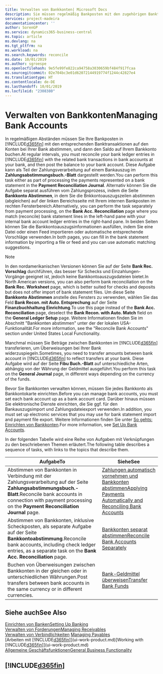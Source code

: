 ```yaml
---
title: Verwalten von Bankkonten| Microsoft Docs
description: Sie müssen regelmäßig Bankposten mit den zugehörigen Banktransaktionen in Ihren Bankkonten abstimmen.
services: project-madeira
documentationcenter: ''
author: SorenGP
ms.service: dynamics365-business-central
ms.topic: article
ms.devlang: na
ms.tgt_pltfrm: na
ms.workload: na
ms.search.keywords: reconcile
ms.date: 10/01/2019
ms.author: sgroespe
ms.openlocfilehash: 9e5fe99fe822ca94758a3030659bf484f917fcaa
ms.sourcegitcommit: 02e704bc3e01d62072144919774f1244c42827e4
ms.translationtype: HT
ms.contentlocale: de-DE
ms.lasthandoff: 10/01/2019
ms.locfileid: "2308380"
---
```

# <a name="managing-bank-accounts"></a><span data-ttu-id="40160-103">Verwalten von Bankkonten</span><span class="sxs-lookup"><span data-stu-id="40160-103">Managing Bank Accounts</span></span>
<span data-ttu-id="40160-104">In regelmäßigen Abständen müssen Sie Ihre Bankposten in [!INCLUDE[d365fin](includes/d365fin_md.md)] mit den entsprechenden Banktransaktionen auf den Konten bei Ihrer Bank abstimmen, und dann den Saldo auf Ihrem Bankkonto buchen.</span><span class="sxs-lookup"><span data-stu-id="40160-104">At regular intervals, you must reconcile your bank ledger entries in [!INCLUDE[d365fin](includes/d365fin_md.md)] with the related bank transactions in bank accounts at your bank, and then post the balance to your bank account.</span></span> <span data-ttu-id="40160-105">Diese Aufgabe kann als Teil der Zahlungsverarbeitung auf einem Bankauszug im **Zahlungsabstimmungsbuch.-Blatt** dargestellt werden.</span><span class="sxs-lookup"><span data-stu-id="40160-105">You can perform this task either as part of processing the payments represented on a bank statement in the **Payment Reconciliation Journal**.</span></span> <span data-ttu-id="40160-106">Alternativ können Sie die Aufgabe separat ausführen vom Zahlungsprozess, indem die Seite **Bankkonto Abstimmen**, in dem Sie die Bnkkontoauszugszeilen abstimmen (abgleichen) auf der linken Bereichsseite mit Ihrem internen Bankposten im rechten Fensterbereich.</span><span class="sxs-lookup"><span data-stu-id="40160-106">Alternatively, you can perform the task separately from payment processing, on the **Bank Acc. Reconciliation** page where you match (reconcile) bank statement lines in the left-hand pane with your internal bank account ledger entries in the right-hand pane.</span></span> <span data-ttu-id="40160-107">In beiden Seiten können Sie die Bankkontoauszugsinformationen ausfüllen, indem Sie eine Datei oder einen Feed importieren oder automatische entsprechende Vorschläge verwenden.</span><span class="sxs-lookup"><span data-stu-id="40160-107">In both pages, you can fill in the bank statement information by importing a file or feed and you can use automatic matching suggestions.</span></span>

> [!NOTE]  
> <span data-ttu-id="40160-108">In den nordamerikanischen Versionen können Sie auf der Seite **Bank Rec. Vorschlag** durchführen, das besser für Schecks und Einzahlungen-Vorgänge geeignet ist, jedoch keine Bankkontoauszugsdateien bietet.</span><span class="sxs-lookup"><span data-stu-id="40160-108">In North American versions, you can also perform bank reconciliation on the **Bank Rec. Worksheet** page, which is better suited for checks and deposits but does not offer import of bank statement files.</span></span> <span data-ttu-id="40160-109">Um diese Seite **Bankkonto Abstimmen** anstelle des Fensters zu verwenden, wählen Sie das Feld **Bank Recon. mit Auto. Entsprechung** auf der Seite **Finanzbuchhaltung Einrichtung**.</span><span class="sxs-lookup"><span data-stu-id="40160-109">To use this page instead of the **Bank Acc. Reconciliation** page, deselect the **Bank Recon. with Auto. Match** field on the **General Ledger Setup** page.</span></span> <span data-ttu-id="40160-110">Weitere Informationen finden Sie im Abschnitt "Bankkonten abstimmen" unter der der lokalen USA-Funktionalität.</span><span class="sxs-lookup"><span data-stu-id="40160-110">For more information, see the "Reconcile Bank Accounts" section under United States Local Functionality.</span></span>

<span data-ttu-id="40160-111">Manchmal müssen Sie Beträge zwischen Bankkonten im [!INCLUDE[d365fin](includes/d365fin_md.md)] transferieren, um Überweisungen bei Ihrer Bank widerzuspiegeln.</span><span class="sxs-lookup"><span data-stu-id="40160-111">Sometimes, you need to transfer amounts between bank account in [!INCLUDE[d365fin](includes/d365fin_md.md)] to reflect transfers at your bank.</span></span> <span data-ttu-id="40160-112">Diese Aufgabe wird auf der Seite **Fibu Buch.-Blatt** auf unterschiedliche Arten, abhängig von der Währung der Geldmittel ausgeführt.</span><span class="sxs-lookup"><span data-stu-id="40160-112">You perform this task on the **General Journal** page, in different ways depending on the currency of the funds.</span></span>

<span data-ttu-id="40160-113">Bevor Sie Bankkonten verwalten können, müssen Sie jedes Bankkonto als Bankkontokarte einrichten.</span><span class="sxs-lookup"><span data-stu-id="40160-113">Before you can manage bank accounts, you must set each bank account up as a bank account card.</span></span> <span data-ttu-id="40160-114">Darüber hinaus müssen Sie elektronische Dienste einrichten, die Sie ggf. für den Bankauszugsimport und Zahlungsdateiexport verwenden.</span><span class="sxs-lookup"><span data-stu-id="40160-114">In addition, you must set up electronic services that you may use for bank statement import and payment file export.</span></span> <span data-ttu-id="40160-115">Weitere Informationen finden Sie unter [So gehts: Einrichten von Bankkonten](bank-setup-banking.md).</span><span class="sxs-lookup"><span data-stu-id="40160-115">For more information, see [Set Up Bank Accounts](bank-setup-banking.md).</span></span>

<span data-ttu-id="40160-116">In der folgenden Tabelle wird eine Reihe von Aufgaben mit Verknüpfungen zu den beschriebenen Themen erläutert.</span><span class="sxs-lookup"><span data-stu-id="40160-116">The following table describes a sequence of tasks, with links to the topics that describe them.</span></span>

| <span data-ttu-id="40160-117">Aufgabe</span><span class="sxs-lookup"><span data-stu-id="40160-117">To</span></span> | <span data-ttu-id="40160-118">Siehe</span><span class="sxs-lookup"><span data-stu-id="40160-118">See</span></span> |
| --- | --- |
| <span data-ttu-id="40160-119">Abstimmen von Bankkonten in Verbindung mit der Zahlungsverarbeitung auf der Seite **Zahlungsabstimmungsbuch.-Blatt**.</span><span class="sxs-lookup"><span data-stu-id="40160-119">Reconcile bank accounts in connection with payment processing on the **Payment Reconciliation Journal** page.</span></span> |[<span data-ttu-id="40160-120">Zahlungen automatisch vornehmen und Bankkonten abstimmen</span><span class="sxs-lookup"><span data-stu-id="40160-120">Applying Payments Automatically and Reconciling Bank Accounts</span></span>](receivables-apply-payments-auto-reconcile-bank-accounts.md) |
| <span data-ttu-id="40160-121">Abstimmen von Bankkonten, inklusive Scheckposten, als separate Aufgabe auf der Seite **Bankkontoabstimmung**.</span><span class="sxs-lookup"><span data-stu-id="40160-121">Reconcile bank accounts, including check ledger entries, as a separate task on the **Bank Acc. Reconciliation** page.</span></span> |[<span data-ttu-id="40160-122">Bankkonten separat abstimmen</span><span class="sxs-lookup"><span data-stu-id="40160-122">Reconcile Bank Accounts Separately</span></span>](bank-how-reconcile-bank-accounts-separately.md) |
| <span data-ttu-id="40160-123">Buchen von Überweisungen zwischen Bankkonten in der gleichen oder in unterschiedlichen Währungen.</span><span class="sxs-lookup"><span data-stu-id="40160-123">Post transfers between bank accounts in the same currency or in different currencies.</span></span> |[<span data-ttu-id="40160-124">Bank-Geldmittel überweisen</span><span class="sxs-lookup"><span data-stu-id="40160-124">Transfer Bank Funds</span></span>](bank-how-transfer-bank-funds.md) |

## <a name="see-also"></a><span data-ttu-id="40160-125">Siehe auch</span><span class="sxs-lookup"><span data-stu-id="40160-125">See Also</span></span>
[<span data-ttu-id="40160-126">Einrichten von Banken</span><span class="sxs-lookup"><span data-stu-id="40160-126">Setting Up Banking</span></span>](bank-setup-banking.md)  
[<span data-ttu-id="40160-127">Verwalten von Forderungen</span><span class="sxs-lookup"><span data-stu-id="40160-127">Managing Receivables</span></span>](receivables-manage-receivables.md)  
<span data-ttu-id="40160-128">[Verwalten von Verbindlichkeiten](payables-manage-payables.md)  </span><span class="sxs-lookup"><span data-stu-id="40160-128">[Managing Payables](payables-manage-payables.md)  </span></span>  
<span data-ttu-id="40160-129">[Arbeiten mit [!INCLUDE[d365fin](includes/d365fin_md.md)]](ui-work-product.md)</span><span class="sxs-lookup"><span data-stu-id="40160-129">[Working with [!INCLUDE[d365fin](includes/d365fin_md.md)]](ui-work-product.md)</span></span>  
[<span data-ttu-id="40160-130">Allgemeine Geschäftsfunktionen</span><span class="sxs-lookup"><span data-stu-id="40160-130">General Business Functionality</span></span>](ui-across-business-areas.md)  

## [!INCLUDE[d365fin](includes/free_trial_md.md)]  
 
